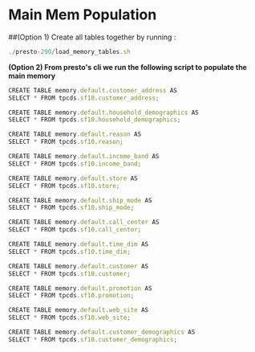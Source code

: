 # Main Mem Population

##(Option 1) Create all tables together by running :

```jsx
./presto-290/load_memory_tables.sh
```

**(Option 2) From presto's cli we run the following script to populate the main memory**

```jsx
CREATE TABLE memory.default.customer_address AS
SELECT * FROM tpcds.sf10.customer_address;

CREATE TABLE memory.default.household_demographics AS
SELECT * FROM tpcds.sf10.household_demographics;

CREATE TABLE memory.default.reason AS
SELECT * FROM tpcds.sf10.reason;

CREATE TABLE memory.default.income_band AS
SELECT * FROM tpcds.sf10.income_band;

CREATE TABLE memory.default.store AS
SELECT * FROM tpcds.sf10.store;

CREATE TABLE memory.default.ship_mode AS
SELECT * FROM tpcds.sf10.ship_mode;

CREATE TABLE memory.default.call_center AS
SELECT * FROM tpcds.sf10.call_center;

CREATE TABLE memory.default.time_dim AS
SELECT * FROM tpcds.sf10.time_dim;

CREATE TABLE memory.default.customer AS
SELECT * FROM tpcds.sf10.customer;

CREATE TABLE memory.default.promotion AS
SELECT * FROM tpcds.sf10.promotion;

CREATE TABLE memory.default.web_site AS
SELECT * FROM tpcds.sf10.web_site;

CREATE TABLE memory.default.customer_demographics AS 
SELECT * FROM tpcds.sf10.customer_demographics;
```
